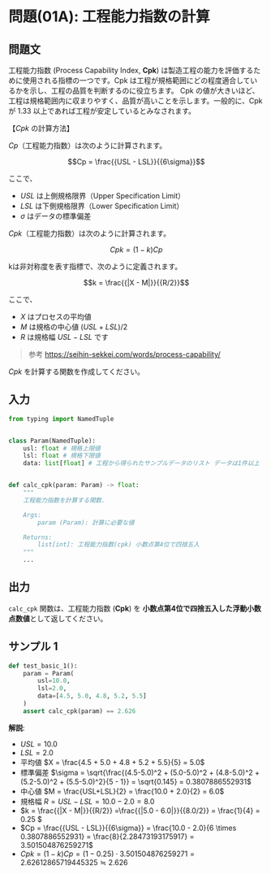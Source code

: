 # 問題(01A): 工程能力指数の計算

## 問題文
工程能力指数 (Process Capability Index, **Cpk**) は製造工程の能力を評価するために使用される指標の一つです。Cpk は工程が規格範囲にどの程度適合しているかを示し、工程の品質を判断するのに役立ちます。
Cpk の値が大きいほど、工程は規格範囲内に収まりやすく、品質が高いことを示します。一般的に、Cpk が 1.33 以上であれば工程が安定しているとみなされます。

【$Cpk$ の計算方法】

$Cp$（工程能力指数）は次のように計算されます。

$$Cp = \frac{{USL - LSL}}{{6\sigma}}$$

ここで、

- $USL$ は上側規格限界（Upper Specification Limit）
- $LSL$ は下側規格限界（Lower Specification Limit）
- $σ$ はデータの標準偏差

 $Cpk$（工程能力指数）は次のように計算されます。

$$Cpk = (1-k)Cp$$

kは非対称度を表す指標で、次のように定義されます。

$$k = \frac{{|X - M|}}{{R/2}}$$

ここで、

- $X$ はプロセスの平均値
- $M$ は規格の中心値 $(USL+LSL)/2$
- $R$ は規格幅 $USL-LSL$ です

> 参考
> https://seihin-sekkei.com/words/process-capability/

$Cpk$ を計算する関数を作成してください。

## 入力

```python
from typing import NamedTuple


class Param(NamedTuple):
    usl: float # 規格上限値
    lsl: float # 規格下限値
    data: list[float] # 工程から得られたサンプルデータのリスト データは1件以上


def calc_cpk(param: Param) -> float:
    """
    工程能力指数を計算する関数.

    Args:
        param (Param): 計算に必要な値

    Returns:
        list[int]: 工程能力指数(cpk) 小数点第4位で四捨五入
    """
    ...
```

## 出力
`calc_cpk` 関数は、工程能力指数 (**Cpk**) を **小数点第4位で四捨五入した浮動小数点数値**として返してください。

## サンプル 1
```python
def test_basic_1():
    param = Param(
        usl=10.0,
        lsl=2.0,
        data=[4.5, 5.0, 4.8, 5.2, 5.5]
    )
    assert calc_cpk(param) == 2.626
```

**解説**:
- $USL = 10.0$
- $LSL = 2.0$
- 平均値  $X = \frac{4.5 + 5.0 + 4.8 + 5.2 + 5.5}{5} = 5.0$
- 標準偏差  $\sigma = \sqrt{\frac{(4.5-5.0)^2 + (5.0-5.0)^2 + (4.8-5.0)^2 + (5.2-5.0)^2 + (5.5-5.0)^2}{5 - 1}} =  \sqrt{0.145} = 0.3807886552931$
- 中心値 $M = \frac{USL+LSL}{2} = \frac{10.0 + 2.0}{2} = 6.0$
- 規格幅 $R = USL-LSL = 10.0 - 2.0 = 8.0$
- $k = \frac{{|X - M|}}{{R/2}} =\frac{{|5.0 - 6.0|}}{{8.0/2}} = \frac{1}{4} = 0.25 $
- $Cp = \frac{{USL - LSL}}{{6\sigma}} = \frac{10.0 - 2.0}{6 \times 0.3807886552931} = \frac{8}{2.28473193175917} = 3.501504876259271$
- $Cpk = (1-k)Cp = (1 - 0.25) \cdot 3.501504876259271 = 2.62612865719445325 \fallingdotseq 2.626$
